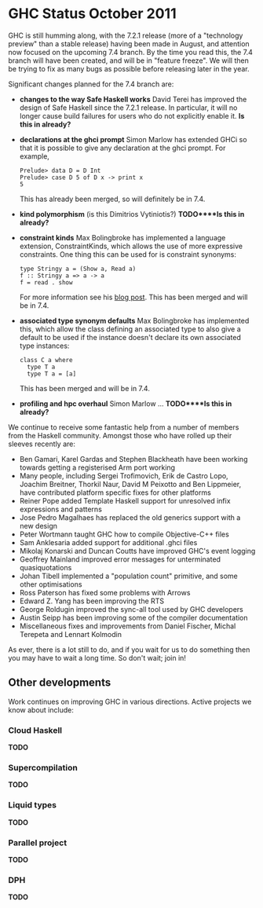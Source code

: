 # GHC Status October 2011


GHC is still humming along, with the 7.2.1 release (more of a "technology preview" than a stable release) having been made in August, and attention now focused on the upcoming 7.4 branch. By the time you read this, the 7.4 branch will have been created, and will be in "feature freeze". We will then be trying to fix as many bugs as possible before releasing later in the year.


Significant changes planned for the 7.4 branch are:

- **changes to the way Safe Haskell works** David Terei has improved the design of Safe Haskell since the 7.2.1 release. In particular, it will no longer cause build failures for users who do not explicitly enable it. **Is this in already?**

- **declarations at the ghci prompt** Simon Marlow has extended GHCi so that it is possible to give any declaration at the ghci prompt. For example,

  ```wiki
  Prelude> data D = D Int
  Prelude> case D 5 of D x -> print x
  5
  ```

  This has already been merged, so will definitely be in 7.4.

- **kind polymorphism** (is this Dimitrios Vytiniotis?) **TODO****Is this in already?**

- **constraint kinds** Max Bolingbroke has implemented a language extension, ConstraintKinds, which allows the use of more expressive constraints. One thing this can be used for is constraint synonyms:

  ```wiki
  type Stringy a = (Show a, Read a)
  f :: Stringy a => a -> a
  f = read . show
  ```

  For more information see his [ blog post](http://blog.omega-prime.co.uk/?p=127). This has been merged and will be in 7.4.

- **associated type synonym defaults** Max Bolingbroke has implemented this, which allow the class defining an associated type to also give a default to be used if the instance doesn't declare its own associated type instances:

  ```wiki
  class C a where
    type T a
    type T a = [a]
  ```

  This has been merged and will be in 7.4.

- **profiling and hpc overhaul** Simon Marlow ... **TODO****Is this in already?**


We continue to receive some fantastic help from a number of members from the Haskell community. Amongst those who have rolled up their sleeves recently are:

- Ben Gamari, Karel Gardas and Stephen Blackheath have been working towards getting a registerised Arm port working
- Many people, including Sergei Trofimovich, Erik de Castro Lopo, Joachim Breitner, Thorkil Naur, David M Peixotto and Ben Lippmeier, have contributed platform specific fixes for other platforms
- Reiner Pope added Template Haskell support for unresolved infix expressions and patterns
- Jose Pedro Magalhaes has replaced the old generics support with a new design
- Peter Wortmann taught GHC how to compile Objective-C++ files
- Sam Anklesaria added support for additional .ghci files
- Mikolaj Konarski and Duncan Coutts have improved GHC's event logging
- Geoffrey Mainland improved error messages for unterminated quasiquotations
- Johan Tibell implemented a "population count" primitive, and some other optimisations
- Ross Paterson has fixed some problems with Arrows
- Edward Z. Yang has been improving the RTS
- George Roldugin improved the sync-all tool used by GHC developers
- Austin Seipp has been improving some of the compiler documentation
- Miscellaneous fixes and improvements from Daniel Fischer, Michal Terepeta and Lennart Kolmodin


As ever, there is a lot still to do, and if you wait for us to do something then you may have to wait a long time. So don't wait; join in!

## Other developments


Work continues on improving GHC in various directions. Active projects we know about include:

### Cloud Haskell

**TODO**

### Supercompilation

**TODO**

### Liquid types

**TODO**

### Parallel project

**TODO**

### DPH

**TODO**